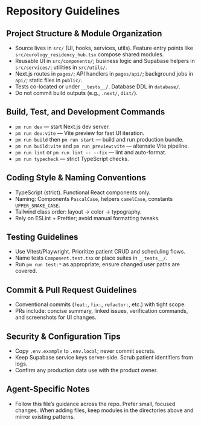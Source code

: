 # Repository Guidelines
 
## Project Structure & Module Organization
- Source lives in `src/` (UI, hooks, services, utils). Feature entry points like `src/eurology_residency_hub.tsx` compose shared modules.
- Reusable UI in `src/components/`; business logic and Supabase helpers in `src/services/`; utilities in `src/utils/`.
- Next.js routes in `pages/`; API handlers in `pages/api/`; background jobs in `api/`; static files in `public/`.
- Tests co-located or under `__tests__/`. Database DDL in `database/`.
- Do not commit build outputs (e.g., `.next/`, `dist/`).
 
## Build, Test, and Development Commands
- `pm run dev` — start Next.js dev server.
- `pm run dev:vite` — Vite preview for fast UI iteration.
- `pm run build` then `pm run start` — build and run production bundle.
- `pm run build:vite` and `pm run preview:vite` — alternate Vite pipeline.
- `pm run lint` or `pm run lint -- --fix` — lint and auto-format.
- `pm run typecheck` — strict TypeScript checks.
 
## Coding Style & Naming Conventions
- TypeScript (strict). Functional React components only.
- Naming: Components `PascalCase`, helpers `camelCase`, constants `UPPER_SNAKE_CASE`.
- Tailwind class order: layout → color → typography.
- Rely on ESLint + Prettier; avoid manual formatting tweaks.
 
## Testing Guidelines
- Use Vitest/Playwright. Prioritize patient CRUD and scheduling flows.
- Name tests `Component.test.tsx` or place suites in `__tests__/`.
- Run `pm run test:*` as appropriate; ensure changed user paths are covered.
 
## Commit & Pull Request Guidelines
- Conventional commits (`feat:`, `fix:`, `refactor:`, etc.) with tight scope.
- PRs include: concise summary, linked issues, verification commands, and screenshots for UI changes.
 
## Security & Configuration Tips
- Copy `.env.example` to `.env.local`; never commit secrets.
- Keep Supabase service keys server-side. Scrub patient identifiers from logs.
- Confirm any production data use with the product owner.
 
## Agent-Specific Notes
- Follow this file’s guidance across the repo. Prefer small, focused changes. When adding files, keep modules in the directories above and mirror existing patterns.
